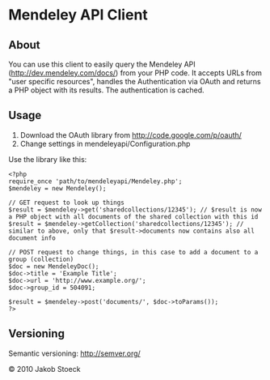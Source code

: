 Mendeley API Client
===================

About
-----

You can use this client to easily query the Mendeley API (http://dev.mendeley.com/docs/) from your PHP code.
It accepts URLs from "user specific resources", handles the Authentication via OAuth and returns a PHP object with its results. The authentication is cached.

Usage
-----

1. Download the OAuth library from http://code.google.com/p/oauth/
2. Change settings in mendeleyapi/Configuration.php

Use the library like this:

    <?php 
    require_once 'path/to/mendeleyapi/Mendeley.php';
    $mendeley = new Mendeley();
    
    // GET request to look up things
    $result = $mendeley->get('sharedcollections/12345'); // $result is now a PHP object with all documents of the shared collection with this id
    $result = $mendeley->getCollection('sharedcollections/12345'); // similar to above, only that $result->documents now contains also all document info
    
    // POST request to change things, in this case to add a document to a group (collection)
    $doc = new MendeleyDoc();
    $doc->title = 'Example Title';
    $doc->url = 'http://www.example.org/';
    $doc->group_id = 504091;
    
    $result = $mendeley->post('documents/', $doc->toParams());
    ?>

Versioning
----------

Semantic versioning: http://semver.org/

© 2010 Jakob Stoeck
